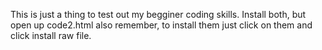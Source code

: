 This is just a thing to test out my begginer coding skills. Install both, but open up code2.html also remember, to install them just click on them and click install raw file.
